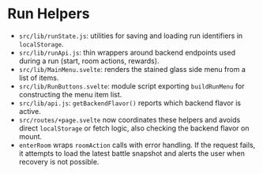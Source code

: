 # Run Helpers

- `src/lib/runState.js`: utilities for saving and loading run identifiers in `localStorage`.
- `src/lib/runApi.js`: thin wrappers around backend endpoints used during a run (start, room actions, rewards).
- `src/lib/MainMenu.svelte`: renders the stained glass side menu from a list of items.
- `src/lib/RunButtons.svelte`: module script exporting `buildRunMenu` for constructing the menu item list.
- `src/lib/api.js`: `getBackendFlavor()` reports which backend flavor is active.
- `src/routes/+page.svelte` now coordinates these helpers and avoids direct `localStorage` or fetch logic, also checking the backend flavor on mount.
- `enterRoom` wraps `roomAction` calls with error handling. If the request fails, it attempts to load the latest battle snapshot and alerts the user when recovery is not possible.
